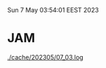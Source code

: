 Sun  7 May 03:54:01 EEST 2023
# JAM
<a href='./cache/202305/07_03.log'>./cache/202305/07_03.log</a>
